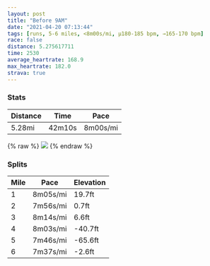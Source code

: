 ```yaml
---
layout: post
title: "Before 9AM"
date: "2021-04-20 07:13:44"
tags: [runs, 5-6 miles, <8m00s/mi, μ180-185 bpm, →165-170 bpm]
race: false
distance: 5.275617711
time: 2530
average_heartrate: 168.9
max_heartrate: 182.0
strava: true
---
```


### Stats

| Distance | Time | Pace |
|----------|------|------|
|5.28mi|42m10s|8m00s/mi|

{% raw %}
<img src='https://maps.googleapis.com/maps/api/staticmap?maptype=roadmap&path=enc:}awwFxhsbML_@HOEB@@X]HQFO@QSO_@a@[UUEE[^cBNc@Xk@Hk@Ca@LSHU^UDKF}@Pk@n@e@XQEOWQ[K_AGg@OK]o@Og@a@O_@CCa@?iAL[UQu@c@[]D[EQWc@S_@Ia@c@Qc@QW]O]i@c@[c@s@]s@U]g@_@Sc@QIM@i@NqAj@YOa@QIAOs@]QKISq@Yc@MCY@OGIKa@Mo@Bg@J]GK]EEYGc@L[EU_@Si@?I][[M]}@Em@Qm@IMa@MeBQKCY@e@G_@[U{@KcAOc@Ua@g@BKK_@KWOIEIOg@Mc@@c@EEE_@Si@g@c@Gy@u@IAe@Si@Oc@SCk@]c@Qi@I_A@_CKu@@k@M_BDkBBWj@uALg@?}@K{ABORq@Zq@j@aBL}@DyBMe@Wk@_@YiBo@o@[{@g@{Aw@eAeAcAsA_@oAIq@Bu@Lo@p@aBRw@@u@Oq@Uw@k@uA]Qm@c@{@UIEg@_@[_@[m@Sq@k@_AWo@WWUa@o@c@e@Oe@Ga@UWGk@Ig@BKDg@f@[Po@@a@Ae@KiAo@cAcAmBoE[[i@Ia@@[Hm@EkAe@g@GyC}@g@UcAo@}@u@_BqB_@c@sAkA]YyAi@o@]}@k@q@g@]_@]g@Y{@Ui@e@oCBe@RwB@o@CiAYw@s@_A{@e@{@q@iB}@cBqAyAw@c@e@_@Wo@]wBgBmAu@g@]g@Wg@[a@_@q@]e@S_@Gy@Aw@HaAKy@Og@?o@Bk@N{@dA[Hg@@}@SgB_AiBmA[YuA_BMIQ]wAmB][]Qg@EcBV_CUeBWQEi@Wc@[u@mAc@oAUs@W_@e@Ic@FIFUb@Id@?l@DVFRZf@LLRZVb@Bh@Ep@Uh@]\c@JWE[Wi@Oi@c@y@eAUSs@g@s@_@OQ_@Ug@QYYWe@C{@XaBBiAEg@]e@Ue@QGUFWKOQCMPcAJmANw@p@{Ax@oCl@_B@]LOAe@f@y@z@cCJe@Z_Ab@eA`@sAj@m@Nc@Hq@Bq@JIPu@RWd@QTW\kAHqA`@iB?Ih@sBh@_BRg@&key=AIzaSyC1MId7bFpkLXNAaYhBSTb8jLyiSqzbDtM&size=800x800&markers=color:yellow|label:S|40.75567,-73.99581&markers=color:green|label:F|40.79484999999997,-73.94249000000005'>
{% endraw %}

### Splits

| Mile | Pace | Elevation |
|------|------|-----------|
|1|8m05s/mi|19.7ft|
|2|7m56s/mi|0.7ft|
|3|8m14s/mi|6.6ft|
|4|8m03s/mi|-40.7ft|
|5|7m46s/mi|-65.6ft|
|6|7m37s/mi|-2.6ft|

